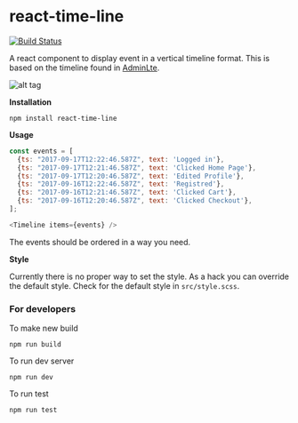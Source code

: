 # react-time-line

[![Build Status](https://travis-ci.org/arunghosh/react-time-line.svg?branch=master)](https://travis-ci.org/arunghosh/react-time-line)

A react component to display event in a vertical timeline format. This is based on the timeline found in [AdminLte](https://github.com/almasaeed2010/AdminLTE).

![alt tag](https://github.com/arunghosh/react-time-line/raw/master/docs/timeline.png)

**Installation**
```
npm install react-time-line
```


**Usage**

```javascript
const events = [
  {ts: "2017-09-17T12:22:46.587Z", text: 'Logged in'},
  {ts: "2017-09-17T12:21:46.587Z", text: 'Clicked Home Page'},
  {ts: "2017-09-17T12:20:46.587Z", text: 'Edited Profile'},
  {ts: "2017-09-16T12:22:46.587Z", text: 'Registred'},
  {ts: "2017-09-16T12:21:46.587Z", text: 'Clicked Cart'},
  {ts: "2017-09-16T12:20:46.587Z", text: 'Clicked Checkout'},
];

<Timeline items={events} />
```
The events should be ordered in a way you need.


**Style**

Currently there is no proper way to set the style. As a hack you can override the default style. Check for the default style in `src/style.scss`.


### For developers

To make new build
```
npm run build
```

To run dev server
```
npm run dev
```

To run test
```
npm run test
```

